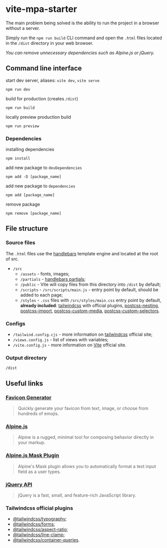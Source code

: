# vite-mpa-starter

The main problem being solved is the ability to run the project in a browser without a server.

Simply run the `npm run build` CLI command and open the `.html` files located in the `/dist` directory in your web browser.

_You can remove unnecessary dependencies such as Alpine.js or jQuery._

## Command line interface

start dev server, aliases: `vite dev`, `vite serve`

```
npm run dev
```

build for production (creates `/dist`)

```
npm run build
```

locally preview production build

```
npm run preview
```

### Dependencies

installing dependencies

```
npm install
```

add new package to `devDependencies`

```
npm add -D [package_name]
```

add new package to `dependencies`

```
npm add [package_name]
```

remove package

```
npm remove [package_name]
```

## File structure

### Source files

The `.html` files use the [handlebars](https://handlebarsjs.com) template engine and located at the root of src.

- `/src`
  - `/assets` - fonts, images;
  - `/partials` - [handlebars partials](https://handlebarsjs.com/guide/partials.html);
  - `/public` - Vite will copy files from this directory into `/dist` by default;
  - `/scripts` - `/src/scripts/main.js` - entry point by default, should be added to each page;
  - `/styles` - `.css` files with `/src/styles/main.css` entry point by default, **already included**: [tailwindcss](https://tailwindcss.com/docs/configuration) with official plugins, [postcss-nesting](https://www.npmjs.com/package/postcss-nesting), [postcss-import](https://www.npmjs.com/package/postcss-import), [postcss-custom-media](https://www.npmjs.com/package/postcss-custom-media), [postcss-custom-selectors](https://www.npmjs.com/package/postcss-custom-selectors).

### Configs

- `/tailwind.config.cjs` - more information on [tailwindcss](https://tailwindcss.com/docs/configuration) official site;
- `/views.config.js` - list of views with variables;
- `/vite.config.js` - more information on [Vite](https://vitejs.dev/config) official site.

### Output directory

`/dist`

## Useful links

### [Favicon Generator](https://favicon.io)

> Quickly generate your favicon from text, image, or choose from hundreds of emojis.

### [Alpine.js](https://alpinejs.dev/start-here)

> Alpine is a rugged, minimal tool for composing behavior directly in your markup.

### [Alpine.js Mask Plugin](https://alpinejs.dev/plugins/mask)

> Alpine's Mask plugin allows you to automatically format a text input field as a user types.

### [jQuery API](https://api.jquery.com)

> jQuery is a fast, small, and feature-rich JavaScript library.

### Tailwindcss official plugins

- [@tailwindcss/typography](https://tailwindcss.com/docs/typography-plugin);
- [@tailwindcss/forms](https://github.com/tailwindlabs/tailwindcss-forms);
- [@tailwindcss/aspect-ratio](https://github.com/tailwindlabs/tailwindcss-aspect-ratio);
- [@tailwindcss/line-clamp](https://github.com/tailwindlabs/tailwindcss-line-clamp);
- [@tailwindcss/container-queries](https://github.com/tailwindlabs/tailwindcss-container-queries).
